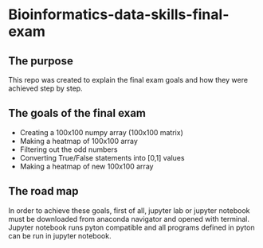 # **Bioinformatics-data-skills-final-exam**

## **The purpose**

This repo was created to explain the final exam goals and how they were achieved step by step. 

## **The goals of the final exam**

- Creating a 100x100 numpy array (100x100 matrix)
- Making a heatmap of 100x100 array
- Filtering out the odd numbers
- Converting True/False statements into [0,1] values
- Making a heatmap of new 100x100 array

## **The road map**

In order to achieve these goals, first of all, jupyter lab or jupyter notebook must be downloaded from anaconda navigator and opened with terminal. Jupyter notebook runs pyton compatible and all programs defined in pyton can be run in jupyter notebook. 


